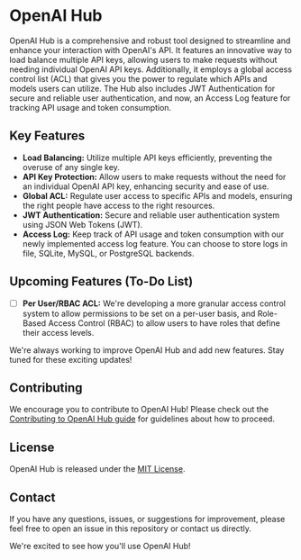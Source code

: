 # OpenAI Hub

OpenAI Hub is a comprehensive and robust tool designed to streamline and enhance your interaction with OpenAI's API. It features an innovative way to load balance multiple API keys, allowing users to make requests without needing individual OpenAI API keys. Additionally, it employs a global access control list (ACL) that gives you the power to regulate which APIs and models users can utilize. The Hub also includes JWT Authentication for secure and reliable user authentication, and now, an Access Log feature for tracking API usage and token consumption.

## Key Features
- **Load Balancing:** Utilize multiple API keys efficiently, preventing the overuse of any single key.
- **API Key Protection:** Allow users to make requests without the need for an individual OpenAI API key, enhancing security and ease of use.
- **Global ACL:** Regulate user access to specific APIs and models, ensuring the right people have access to the right resources.
- **JWT Authentication:** Secure and reliable user authentication system using JSON Web Tokens (JWT).
- **Access Log:** Keep track of API usage and token consumption with our newly implemented access log feature. You can choose to store logs in file, SQLite, MySQL, or PostgreSQL backends.

## Upcoming Features (To-Do List)
- [ ] **Per User/RBAC ACL:** We're developing a more granular access control system to allow permissions to be set on a per-user basis, and Role-Based Access Control (RBAC) to allow users to have roles that define their access levels.

We're always working to improve OpenAI Hub and add new features. Stay tuned for these exciting updates!

## Contributing
We encourage you to contribute to OpenAI Hub! Please check out the [Contributing to OpenAI Hub guide](CONTRIBUTING.md) for guidelines about how to proceed.

## License
OpenAI Hub is released under the [MIT License](LICENSE).

## Contact
If you have any questions, issues, or suggestions for improvement, please feel free to open an issue in this repository or contact us directly.

We're excited to see how you'll use OpenAI Hub!